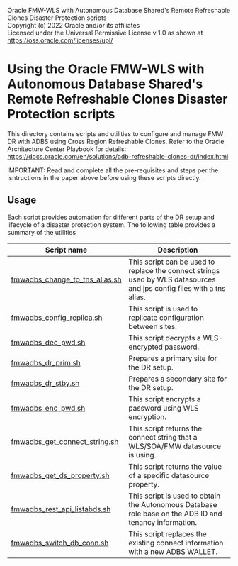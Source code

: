 Oracle FMW-WLS with Autonomous Database Shared's Remote Refreshable Clones Disaster Protection scripts  
Copyright (c) 2022 Oracle and/or its affiliates  
Licensed under the Universal Permissive License v 1.0 as shown at https://oss.oracle.com/licenses/upl/  

Using the Oracle FMW-WLS with Autonomous Database Shared's Remote Refreshable Clones Disaster Protection scripts  
=================================================================================================================

This directory contains scripts and utilities to configure and manage FMW DR with ADBS using Cross Region Refreshable Clones. Refer to the Oracle Architecture Center Playbook for details: https://docs.oracle.com/en/solutions/adb-refreshable-clones-dr/index.html 


IMPORTANT: Read and complete all the pre-requisites and steps per the isntructions in the paper above before using these scripts directly.

Usage 
--------------
  Each script provides automation for different parts of the DR setup and lifecycle of a disaster protection system. 
  The following table provides a summary of the utilities
  
  
  | Script name  | Description |
| ------------- | ------------- |
| [fmwadbs_change_to_tns_alias.sh](./fmwadbs_change_to_tns_alias.sh) | This script can be used to replace the connect strings used by WLS datasources and jps config files with a tns alias. |
| [fmwadbs_config_replica.sh](./fmwadbs_config_replica.sh) | This script is used to replicate configuration between sites. |
| [fmwadbs_dec_pwd.sh](./fmwadbs_dec_pwd.sh) | This script decrypts a WLS-encrypted password. |
| [fmwadbs_dr_prim.sh](./fmwadbs_dr_prim.sh) | Prepares a primary site for the DR setup. |
| [fmwadbs_dr_stby.sh](./fmwadbs_dr_stby.sh) | Prepares a secondary site for the DR setup. |
| [fmwadbs_enc_pwd.sh](./fmwadbs_enc_pwd.sh) | This script encrypts a password using WLS encryption. |
| [fmwadbs_get_connect_string.sh](./fmwadbs_get_connect_string.sh) | This script returns the connect string that a WLS/SOA/FMW datasource is using. |
| [fmwadbs_get_ds_property.sh](./fmwadbs_get_ds_property.sh) | This script returns the value of a specific datasource property. |
| [fmwadbs_rest_api_listabds.sh](./fmwadbs_rest_api_listabds.sh) | This script is used to obtain the Autonomous Database role base on the ADB ID and tenancy information. |
| [fmwadbs_switch_db_conn.sh](./fmwadbs_switch_db_conn.sh) | This script replaces the existing connect information with a new ADBS WALLET. |
